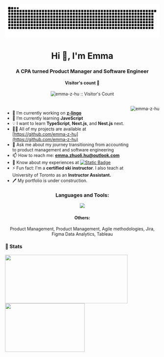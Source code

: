 <p align = "center">
	<img src = "https://github.com/7oSkaaa/7oSkaaa/blob/output/github-contribution-grid-snake.svg?" alt = "Snake Game"/>
</p>
<h1 align="center">Hi 👋, I'm Emma</h1>
<h3 align="center">A CPA turned Product Manager and Software Engineer</h3>

<h4 align="center">Visitor's count 👀</h4>
<p align="center"><img src="https://profile-counter.glitch.me/{emma-z-hu}/count.svg" alt="emma-z-hu :: Visitor's Count" /></p>
<br/>
<img align="right" height="220px" src="https://blog.emma-z-hu.com/logo/imemma-z-hu.gif" alt="emma-z-hu" />

- 🔭 I’m currently working on **[z-lingo](https://github.com/emma-z-hu/z-lingo)**
- 🌱 I’m currently learning **JaveScript**
- 💡 I want to learn **TypeScript**, **Next.js**, and **Nest.js** next.
- 👨‍💻 All of my projects are available at [https://github.com/emma-z-hu](https://github.com/emma-z-hu)
- 💬 Ask me about my journey transitioning from accounting to product management and software engineering
- 📫 How to reach me: **emma.zhuoli.hu@outlook.com**
- 📄 Know about my experiences at <a href="https://www.linkedin.com/in/emma-z-hu"><img alt="Static Badge" src="https://img.shields.io/badge/linkedin-blue?logo=linkedin&logoColor=white"></a>
- ⚡ Fun fact: I'm a **certified ski instructor**. I also teach at University of Toronto as an **Instructor Assistant.**
- 🖊️ My portfolio is under construction. 



<h3 align="center">Languages and Tools:</h3>
<p align="center">
  <a href="https://skillicons.dev">
    <img src="https://skillicons.dev/icons?i=html,css,sass,javascript,react,nodejs,express,mysql,firebase,git,github,materialui,postman" />
  </a>
</p>

<h4 align="center">Others:</h4>
<p align="center">
  Product Management, Product Management, Agile methodologies, Jira, Figma
  Data Analytics, Tableau
</p>

### 🚦 Stats

<div>
  <span><img align="center" width="400px" height="158px" src="https://github-readme-stats.vercel.app/api?username=emma-z-hu&theme=highcontrast&show_icons=true" /></span>
  <span><img align="center" width="260px" height="158px" src="https://github-readme-stats.vercel.app/api/top-langs/?username=emma-z-hu&theme=highcontrast&layout=compact&langs_count=10" /></span>
</div>
